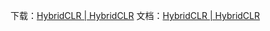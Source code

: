 下载：[HybridCLR | HybridCLR](https://hybridclr.doc.code-philosophy.com/docs/intro)
文档：[HybridCLR | HybridCLR](https://hybridclr.doc.code-philosophy.com/docs/intro)
